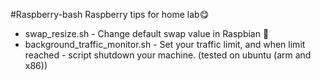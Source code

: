 #Raspberry-bash
Raspberry tips for home lab:yum:
- swap_resize.sh - Change default swap value in Raspbian :slightly_smiling_face:
- background_traffic_monitor.sh - Set your traffic limit, and when limit reached - script shutdown your machine. (tested on ubuntu (arm and x86))

